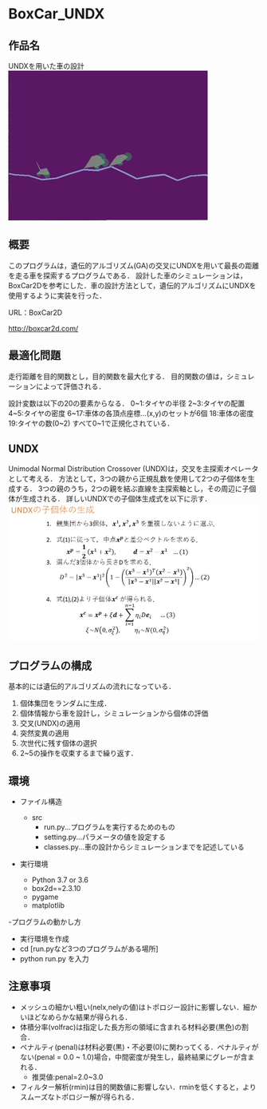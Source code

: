 # BoxCar_UNDX

## 作品名
UNDXを用いた車の設計
![car](img/box_car.jpg)

## 概要
このプログラムは，遺伝的アルゴリズム(GA)の交叉にUNDXを用いて最長の距離を走る車を探索するプログラムである．
設計した車のシミュレーションは，BoxCar2Dを参考にした．車の設計方法として，遺伝的アルゴリズムにUNDXを使用するように実装を行った．

URL：BoxCar2D

http://boxcar2d.com/

## 最適化問題
走行距離を目的関数とし，目的関数を最大化する．
目的関数の値は，シミュレーションによって評価される．

設計変数は以下の20の要素からなる．
0~1:タイヤの半径
2~3:タイヤの配置
4~5:タイヤの密度
6~17:車体の各頂点座標...(x,y)のセットが6個
18:車体の密度
19:タイヤの数(0~2)
すべて0~1で正規化されている．
 
## UNDX
Unimodal Normal Distribution Crossover (UNDX)は，交叉を主探索オペレータとして考える．
方法として，3つの親から正規乱数を使用して2つの子個体を生成する．
3つの親のうち，2つの親を結ぶ直線を主探索軸とし，その周辺に子個体が生成される．
詳しいUNDXでの子個体生成式を以下に示す．
![undx_shiki](img/undx_offspring.jpg)


## プログラムの構成  
基本的には遺伝的アルゴリズムの流れになっている．

1. 個体集団をランダムに生成．
2. 個体情報から車を設計し，シミュレーションから個体の評価
3. 交叉(UNDX)の適用
4. 突然変異の適用
5. 次世代に残す個体の選択
6. 2~5の操作を収束するまで繰り返す．


## 環境
- ファイル構造
    - src
       - run.py...プログラムを実行するためのもの
       - setting.py...パラメータの値を設定する
       - classes.py...車の設計からシミュレーションまでを記述している

- 実行環境
  - Python 3.7 or 3.6
  - box2d==2.3.10
  - pygame
  - matplotlib

-プログラムの動かし方
  - 実行環境を作成
  - cd [run.pyなど3つのプログラムがある場所]
  - python run.py  を入力
  
## 注意事項
- メッシュの細かい粗い(nelx,nelyの値)はトポロジー設計に影響しない．細かいほどなめらかな結果が得られる．
- 体積分率(volfrac)は指定した長方形の領域に含まれる材料必要(黒色)の割合．
- ペナルティ(penal)は材料必要(黒)・不必要(0)に関わってくる．ペナルティがない(penal = 0.0 ~ 1.0)場合，中間密度が発生し，最終結果にグレーが含まれる．  
     - 推奨値:penal=2.0~3.0
- フィルター解析(rmin)は目的関数値に影響しない．rminを低くすると，よりスムーズなトポロジー解が得られる．

